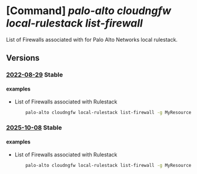 # [Command] _palo-alto cloudngfw local-rulestack list-firewall_

List of Firewalls associated with for Palo Alto Networks local rulestack.

## Versions

### [2022-08-29](/Resources/mgmt-plane/L3N1YnNjcmlwdGlvbnMve30vcmVzb3VyY2Vncm91cHMve30vcHJvdmlkZXJzL3BhbG9hbHRvbmV0d29ya3MuY2xvdWRuZ2Z3L2xvY2FscnVsZXN0YWNrcy97fS9saXN0ZmlyZXdhbGxz/2022-08-29.xml) **Stable**

<!-- mgmt-plane /subscriptions/{}/resourcegroups/{}/providers/paloaltonetworks.cloudngfw/localrulestacks/{}/listfirewalls 2022-08-29 -->

#### examples

- List of Firewalls associated with Rulestack
    ```bash
        palo-alto cloudngfw local-rulestack list-firewall -g MyResourceGroup -n MyLocalRulestacks
    ```

### [2025-10-08](/Resources/mgmt-plane/L3N1YnNjcmlwdGlvbnMve30vcmVzb3VyY2Vncm91cHMve30vcHJvdmlkZXJzL3BhbG9hbHRvbmV0d29ya3MuY2xvdWRuZ2Z3L2xvY2FscnVsZXN0YWNrcy97fS9saXN0ZmlyZXdhbGxz/2025-10-08.xml) **Stable**

<!-- mgmt-plane /subscriptions/{}/resourcegroups/{}/providers/paloaltonetworks.cloudngfw/localrulestacks/{}/listfirewalls 2025-10-08 -->

#### examples

- List of Firewalls associated with Rulestack
    ```bash
        palo-alto cloudngfw local-rulestack list-firewall -g MyResourceGroup -n MyLocalRulestacks
    ```
